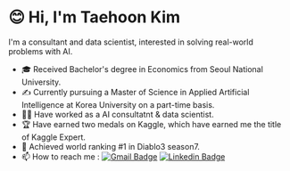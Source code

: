 # 😊 Hi, I'm Taehoon Kim
I'm a consultant and data scientist, interested in solving real-world problems with AI.

- 🎓 Received Bachelor's degree in Economics from Seoul National University.
- ✍️ Currently pursuing a Master of Science in Applied Artificial Intelligence at Korea University on a part-time basis.
- 🧑‍🔬 Have worked as a AI consultatnt & data scientist.
- 🏆 Have earned two medals on Kaggle, which have earned me the title of Kaggle Expert.
- 🥇 Achieved world ranking #1 in Diablo3 season7.
- 📫 How to reach me : [![Gmail Badge](https://img.shields.io/badge/-Gmail-c14438?style=flat-square&logo=Gmail&logoColor=white&link=mailto:rvividha@gmail.com)](mailto:poong614@gmail.com) [![Linkedin Badge](https://img.shields.io/badge/-Linkedin-4169E1?style=flat-square&logo=Linkedin&logoColor=white&&link=https://www.linkedin.com/in/vividha-rawat-761905143/)](https://www.linkedin.com/in/taehoon-kim-33a338242/)
